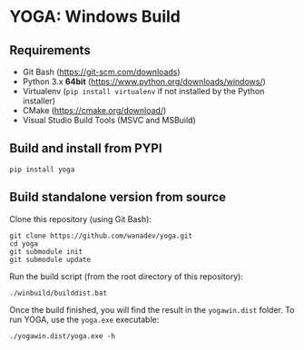 # YOGA: Windows Build

## Requirements

* Git Bash (https://git-scm.com/downloads)
* Python 3.x **64bit** (https://www.python.org/downloads/windows/)
* Virtualenv (`pip install virtualenv` if not installed by the Python installer)
* CMake (https://cmake.org/download/)
* Visual Studio Build Tools (MSVC and MSBuild)


## Build and install from PYPI

    pip install yoga


## Build standalone version from source

Clone this repository (using Git Bash):

    git clone https://github.com/wanadev/yoga.git
    cd yoga
    git submodule init
    git submodule update

Run the build script (from the root directory of this repository):

    ./winbuild/builddist.bat

Once the build finished, you will find the result in the `yogawin.dist` folder. To run YOGA, use the `yoga.exe` executable:

    ./yogawin.dist/yoga.exe -h
